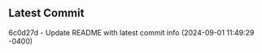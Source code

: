 
## Latest Commit
6c0d27d - Update README with latest commit info (2024-09-01 11:49:29 -0400) <Yunxi-Zhou>

